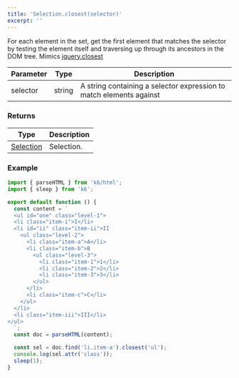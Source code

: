 ```yaml
---
title: 'Selection.closest(selector)'
excerpt: ''
---
```


For each element in the set, get the first element that matches the selector by testing the element itself and traversing up through its ancestors in the DOM tree.
Mimics [jquery.closest](https://api.jquery.com/closest/)

| Parameter | Type   | Description                                                         |
| --------- | ------ | ------------------------------------------------------------------- |
| selector  | string | A string containing a selector expression to match elements against |

### Returns

| Type                                           | Description |
| ---------------------------------------------- | ----------- |
| [Selection](/javascript-api/k6-html/selection) | Selection.  |

### Example

<CodeGroup labels={[]}>

```javascript
import { parseHTML } from 'k6/html';
import { sleep } from 'k6';

export default function () {
  const content = `
  <ul id="one" class="level-1">
  <li class="item-i">I</li>
  <li id="ii" class="item-ii">II
    <ul class="level-2">
      <li class="item-a">A</li>
      <li class="item-b">B
        <ul class="level-3">
          <li class="item-1">1</li>
          <li class="item-2">2</li>
          <li class="item-3">3</li>
        </ul>
      </li>
      <li class="item-c">C</li>
    </ul>
  </li>
  <li class="item-iii">III</li>
</ul>
  `;
  const doc = parseHTML(content);

  const sel = doc.find('li.item-a').closest('ul');
  console.log(sel.attr('class'));
  sleep(1);
}
```

</CodeGroup>
